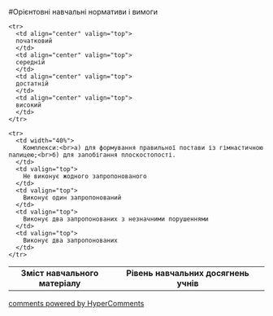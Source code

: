 <div id="hypercomments_widget" class="js-hypercomments-widget invisible"></div>

#Орієнтовні навчальні нормативи і вимоги

<table>
  <body>
    <tr>
      <td width="40%" align="center" rowspan="2">
        <b>Зміст навчального матеріалу</b>
      </td>
      <td width="60%" align="center" colspan="4">
        <b>Рівень навчальних  досягнень учнів</b>
      </td>
    </tr>

    <tr>
      <td align="center" valign="top">
      початковий
      </td>
      <td align="center" valign="top">
      середній
      </td>
      <td align="center" valign="top">
      достатній
      </td>
      <td align="center" valign="top">
      високий
      </td>
    </tr>

    <tr>
      <td width="40%">
        Комплекси:<br>а) для формування правильної постави із гімнастичною палицею;<br>б) для запобігання плоскостопості.
      </td>
      <td valign="top">
        Не виконує жодного запропонованого
      </td>
      <td valign="top">
        Виконує один запропонований
      </td>
      <td valign="top">
        Виконує два запропонованих з незначними порушеннями
      </td>
      <td valign="top">
        Виконує два запропонованих
      </td>
    </tr>

  </body>
</table>


<div class="js-hypercomments-container">
    <a href="http://hypercomments.com" class="hc-link" title="comments widget">comments powered by HyperComments</a>
</div>